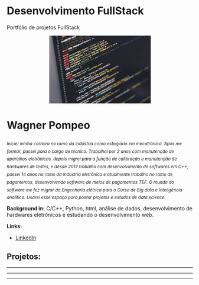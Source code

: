 # Desenvolvimento FullStack
Portfólio de projetos FullStack

<p align="center">
  <img src="img web.jpg">
</p>

# Wagner Pompeo
<sub> *Iniciei minha carreira no ramo da indústria como estagiário em mecatrônica. Após me formar, passei para o cargo de técnico. Trabalhei por 2 anos com manutenção de aparelhos eletrônicos, depois migrei para a função de calibração e manutenção de hardwares de testes, e desde 2012 trabalho com desenvolvimento de softwares em C++, passei 14 anos na ramo da indústria eletrônica e atualmente trabalho no ramo de pagamentos, desenvolvendo software de meios de pagamentos TEF. O mundo do software me fez migrar da Engenharia elétrica para o Curso de Big data e Inteligência analítica. Usarei esse espaço para postar projetos e estudos de data science.*</sub>



**Background in:** C/C++, Python, html, análise de dados, desenvolvimento de hardwares eletrônicos e estudando o desenvolvimento web.

**Links:**
* [LinkedIn](https://www.linkedin.com/in/wpc23)



## Projetos:

* **
* **
* **

